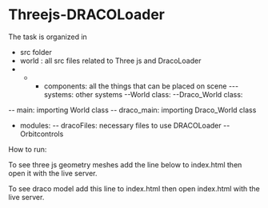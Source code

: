 # Threejs-DRACOLoader

The task is organized in 
 - src folder
  - world : all src files related to Three js and DracoLoader
- - - components: all the things that can be placed on scene
---systems: other systems
--World class: 
--Draco_World class:
     
                  
-- main: importing World class
-- draco_main: importing Draco_World class
- modules:
-- dracoFiles: necessary files to use DRACOLoader
-- Orbitcontrols



How to run:


To see three js geometry meshes add the  line below to index.html then open it with the live server.


To see draco model add this line to index.html then open index.html with the live server.
